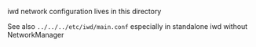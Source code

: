 iwd network configuration lives in this directory

See also `../../../etc/iwd/main.conf` especially in standalone iwd without
NetworkManager
